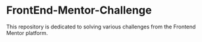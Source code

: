 # FrontEnd-Mentor-Challenge
This repository is dedicated to solving various challenges from the Frontend Mentor platform.
